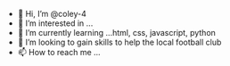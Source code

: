 - 👋 Hi, I’m @coley-4
- 👀 I’m interested in ...
- 🌱 I’m currently learning ...html, css, javascript, python
- 💞️ I’m looking to gain skills to help the local football club
- 📫 How to reach me ...

<!---
coley-4/coley-4 is a ✨ special ✨ repository because its `README.md` (this file) appears on your GitHub profile.
You can click the Preview link to take a look at your changes.
--->
